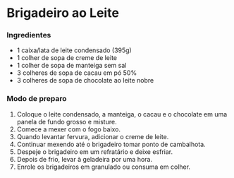 # Brigadeiro ao Leite

### Ingredientes

* 1 caixa/lata de leite condensado (395g)
* 1 colher de sopa de creme de leite
* 1 colher de sopa de manteiga sem sal
* 3 colheres de sopa de cacau em pó 50%
* 3 colheres de sopa de chocolate ao leite nobre



### Modo de preparo

1. Coloque o leite condensado, a manteiga, o cacau e o chocolate em uma panela de fundo grosso e misture.
2. Comece a mexer com o fogo baixo. 
3. Quando levantar fervura, adicionar o creme de leite.
4. Continuar mexendo até o brigadeiro tomar ponto de cambalhota.
5. Despeje o brigadeiro em um refratário e deixe esfriar.
6. Depois de frio, levar à geladeira por uma hora. 
7. Enrole os brigadeiros em granulado ou consuma em colher. 

